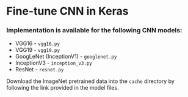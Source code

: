 # Fine-tune CNN in Keras

### Implementation is available for the following CNN models:

* VGG16 - `vgg16.py`
* VGG19 - `vgg19.py`
* GoogLeNet (InceptionV1) - `googlenet.py`
* InceptionV3 - `inception_v3.py`
* ResNet - `resnet.py`

Download the ImageNet pretrained data into the `cache` directory by following the link provided in the model files.
